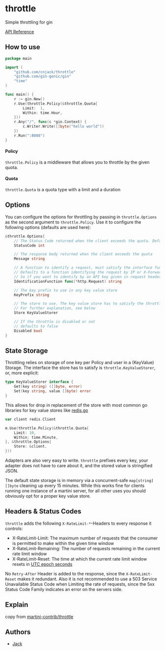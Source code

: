 # throttle

Simple throttling for gin

[API Reference](http://godoc.org/github.com/cnjack/throttle)

## How to use
```go
package main

import (
	"github.com/cnjack/throttle"
	"github.com/gin-gonic/gin"
	"time"
)

func main() {
	r := gin.New()
	r.Use(throttle.Policy(&throttle.Quota{
		Limit:  1,
		Within: time.Hour,
	}))
	r.Any("/", func(c *gin.Context) {
		c.Writer.Write([]byte("hello world"))
	})
	r.Run(":8088")
}

```
#### Policy

`throttle.Policy` is a middleware that allows you to throttle by the given quota.

#### Quota

`throttle.Quota` is a quota type with a limit and a duration

## Options
You can configure the options for throttling by passing in ``throttle.Options`` as the second argument to ``throttle.Policy``. Use it to configure the following options (defaults are used here):

```go
&throttle.Options{
	// The Status Code returned when the client exceeds the quota. Defaults to 429 Too Many Requests
	StatusCode int

	// The response body returned when the client exceeds the quota
	Message string

	// A function to identify a request, must satisfy the interface func(*http.Request)string
	// Defaults to a function identifying the request by IP or X-Forwarded-For Header if provided
	// So if you want to identify by an API key given in request headers or something else, configure this option
	IdentificationFunction func(*http.Request) string

	// The key prefix to use in any key value store
	KeyPrefix string

	// The store to use. The key value store has to satisfy the throttle.KeyValueStorer interface
	// For further explanation, see below
	Store KeyValueStorer

	// If the throttle is disabled or not
	// defaults to false
	Disabled bool
}
```

## State Storage
Throttling relies on storage of one key per Policy and user in a (KeyValue) Storage. The interface the store has to satisfy is ``throttle.KeyValueStorer``, or, more explicit:

```go
type KeyValueStorer interface {
	Get(key string) ([]byte, error)
	Set(key string, value []byte) error
}
```

This allows for drop in replacement of the store with most common go libraries for key value stores like [redis.go](https://github.com/hoisie/redis)

```go
var client redis.Client

m.Use(throttle.Policy(&throttle.Quota{
	Limit: 10,
	Within: time.Minute,
}, &throttle.Options{
	Store: &client,
}))
```

Adapters are also very easy to write. ``throttle`` prefixes every key, your adapter does not have to care about it, and the stored value is stringified JSON.

The default state storage is in memory via a concurrent-safe `map[string][]byte` cleaning up every 15 minutes. While this works fine for clients running one instance of a martini server, for all other uses you should obviously opt for a proper key value store.

## Headers & Status Codes
``throttle`` adds the following ``X-RateLimit-*``-Headers to every response it controls:

- X-RateLimit-Limit: The maximum number of requests that the consumer is permitted to make within the given time window
- X-RateLimit-Remaining: The number of requests remaining in the current rate limit window
- X-RateLimit-Reset: The time at which the current rate limit window resets in [UTC epoch seconds](http://en.wikipedia.org/wiki/Unix_time)

No ``Retry-After`` Header is added to the response, since the ``X-RateLimit-Reset`` makes it redundant. Also it is not recommended to use a 503 Service Unavailable Status Code when Limiting the rate of requests, since the 5xx Status Code Family indicates an error on the servers side.

## Explain
copy from [martini-contrib/throttle](https://github.com/martini-contrib/throttle)

## Authors

* [Jack](https://github.com/cnjack)
